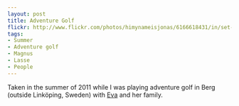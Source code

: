 ```yaml
---
layout: post
title: Adventure Golf 
flickr: http://www.flickr.com/photos/himynameisjonas/6166618431/in/set-72157623298803241
tags:
- Summer
- Adventure golf
- Magnus
- Lasse
- People
---
```

Taken in the summer of 2011 while I was playing adventure golf in Berg (outside Linköping, Sweden) with [Eva](http://log.brusman.net) and her family.